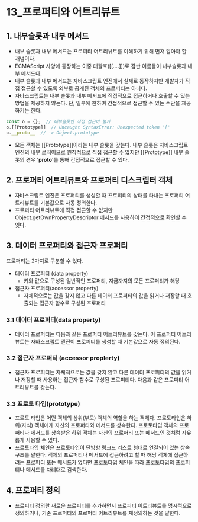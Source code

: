# 13_프로퍼티와 어트리뷰트



## 1. 내부슬롯과 내부 메서드

- 내부 슬롯과 내부 메서드는 프로퍼티 어트리뷰트를 이해하기 위해 먼저 알아야 할 개념이다.
- ECMAScript 사양에 등장하는 이중 대괄호([[....]])로 감싼 이름들이 내부슬롯과 내부 메서드다.
- 내부 슬롯과 내부 메서드는 자바스크립트 엔진에서 실제로 동작하지만 개발자가 직접 접근할 수 있도록 외부로 공개된 객체의 프로퍼티는 아니다.
- 자바스크립트는 내부 슬롯과 내부 메서드에 직접적으로 접근하거나 호출할 수 있는 방법을 제공하지 않는다. 단, 일부에 한하여 간접적으로 접근할 수 있는 수단을 제공하기는 한다.

```jsx
const o = {};  // 내부슬롯엔 직접 접근이 불가
o.[[Prototype]]  // Uncaught SyntaxError: Unexpected token '['
o.__proto__  // -> Object.prototype
```

- 모든 객체는 [[Prototype]]이라는 내부 슬롯을 갖는다. 내부 슬롯은 자바스크립트 엔진의 내부 로직이므로 원칙적으로 직접 접근할 수 없지만 [[Prototype]] 내부 슬롯의 경우 '**proto**'를 통해 간접적으로 접근할 수 있다.

## 2. 프로퍼티 어트리뷰트와 프로퍼티 디스크립터 객체

- 자바스크립트 엔진은 프로퍼티를 생성할 때 프로퍼티의 상태를 타내는 프로퍼티 어트리뷰트를 기본값으로 자동 정의한다.
- 프로퍼티 어트리뷰트에 직접 접근할 수 없지만 Object.getOwnPropertyDescriptor 메서드를 사용하여 간접적으로 확인할 수 잇다.

## 3. 데이터 프로퍼티와 접근자 프로퍼티

프로퍼티는 2가지로 구분할 수 있다.

- 데이터 프로퍼티 (data property)
  - 키와 값으로 구성된 일반적인 프로퍼티, 지금까지의 모든 프로퍼티가 해당
- 접근자 프로퍼티(accessor property)
  - 자체적으로는 값을 갖지 않고 다른 데이터 프로퍼티의 값을 읽거나 저장할 때 호출되는 접근자 함수로 구성된 프로퍼티

### 3.1 데이터 프로퍼티(data property)

- 데이터 프로퍼티는 다음과 같은 프로퍼티 어트리뷰트를 갖는다. 이 프로퍼티 어트리뷰트는 자바스크립트 엔진이 프로퍼티를 생성할 때 기본값으로 자동 정의된다.

### 3.2 접근자 프로퍼티 (accessor proplerty)

- 접근자 프로퍼티는 자체적으로는 값을 갖지 않고 다른 데이터 프로퍼티의 값을 읽거나 저장할 때 사용하는 접근자 함수로 구성된 프로퍼티다.  다음과 같은 프로퍼티 어트리뷰트를 갖는다.

### 3.3 프로토 타입(prototype)

- 프로토 타입은 어떤 객체의 상위(부모) 객체의 역할을 하는 객체다. 프로토타입은 하위(자식) 객체에게 자신의 프로퍼티와 메서드를 상속한다. 프로토타입 객체의 프로퍼티나 메서드를 상속받은 하위 객체는 자신의 프로퍼티 또는 메서드인 것처럼 자유롭게 사용할 수 있다.
- 프로토타입 체인은 프로토타입이 단방향 링크드 리스트 형태로 연결되어 있는 상속 구조를 말한다. 객체의 프로퍼티나 메서드에 접근하려고 할 때 해당 객체에 접근하려는 프로퍼티 또는 메서드가 없다면 프로토타입 체인을 따라 프로토타입의 프로퍼티나 메서드를 차례대로 검색한다.

## 4. 프로퍼티 정의

- 프로퍼티 정의란 새로운 프로퍼티를 추가하면서 프로퍼티 어트리뷰트를 명시적으로 정의하거나, 기존 프로퍼티의 프로퍼티 어트리뷰트를 재정의하는 것을 말한다.